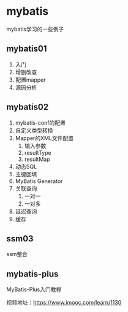 # mybatis

mybatis学习的一些例子

## mybatis01

1. 入门
2. 增删改查
3. 配置mapper
4. 源码分析

## mybatis02

1. mybatis-conf的配置
2. 自定义类型转换
3. Mapper的XML文件配置
   1. 输入参数
   2. resultType
   3. resultMap
4. 动态SQL
5. 主键回填
6. MyBatis Generator
7. 关联查询
   1. 一对一
   2. 一对多
8. 延迟查询
9. 缓存

## ssm03

ssm整合

## mybatis-plus

MyBatis-Plus入门教程

视频地址：<https://www.imooc.com/learn/1130>
